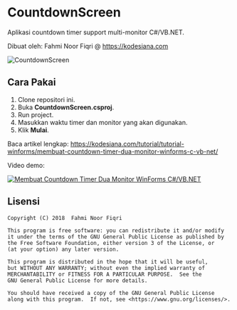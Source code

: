 # CountdownScreen

Aplikasi countdown timer support multi-monitor C#/VB.NET.

Dibuat oleh: Fahmi Noor Fiqri @ https://kodesiana.com

![CountdownScreen](https://kodesiana.com/wp-content/uploads/gdwpm_images/17xwv7eN71cKZZ-j28KXP7cbBKZ78Tbz6/countdown-timer.png)

## Cara Pakai

1. Clone repositori ini.
2. Buka **CountdownScreen.csproj**.
3. Run project.
4. Masukkan waktu timer dan monitor yang akan digunakan.
5. Klik **Mulai**.

Baca artikel lengkap: https://kodesiana.com/tutorial/tutorial-winforms/membuat-countdown-timer-dua-monitor-winforms-c-vb-net/

Video demo:

[![Membuat Countdown Timer Dua Monitor WinForms C#/VB.NET](http://img.youtube.com/vi/ghZHoB0NfHQ/0.jpg)](http://www.youtube.com/watch?v=ghZHoB0NfHQ)

## Lisensi

```
Copyright (C) 2018  Fahmi Noor Fiqri

This program is free software: you can redistribute it and/or modify
it under the terms of the GNU General Public License as published by
the Free Software Foundation, either version 3 of the License, or
(at your option) any later version.

This program is distributed in the hope that it will be useful,
but WITHOUT ANY WARRANTY; without even the implied warranty of
MERCHANTABILITY or FITNESS FOR A PARTICULAR PURPOSE.  See the
GNU General Public License for more details.

You should have received a copy of the GNU General Public License
along with this program.  If not, see <https://www.gnu.org/licenses/>.
```
